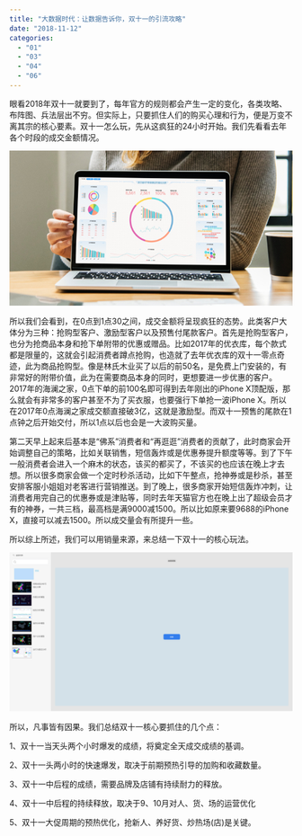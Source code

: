 ```yaml
---
title: "大数据时代：让数据告诉你，双十一的引流攻略"
date: "2018-11-12"
categories: 
  - "01"
  - "03"
  - "04"
  - "06"
---
```


眼看2018年双十一就要到了，每年官方的规则都会产生一定的变化，各类攻略、布阵图、兵法层出不穷。但实际上，只要抓住人们的购买心理和行为，便是万变不离其宗的核心要素。双十一怎么玩，先从这疯狂的24小时开始。我们先看看去年各个时段的成交金额情况。

![](images/word-image.jpeg)

所以我们会看到，在0点到1点30之间，成交金额将呈现疯狂的态势。此类客户大体分为三种：抢购型客户、激励型客户以及预售付尾款客户。首先是抢购型客户，也分为抢商品本身和抢下单附带的优惠或赠品。比如2017年的优衣库，每个款式都是限量的，这就会引起消费者蹲点抢购，也造就了去年优衣库的双十一零点奇迹，此为商品抢购型。像是林氏木业买了以后的前50名，是免费上门安装的，有非常好的附带价值，此为在需要商品本身的同时，更想要进一步优惠的客户。2017年的海澜之家，0点下单的前100名即可得到去年刚出的iPhone X顶配版，那么就会有非常多的客户甚至不为了买衣服，也要强行下单抢一波iPhone X。所以在2017年0点海澜之家成交额直接破3亿，这就是激励型。而双十一预售的尾款在1点钟之后开始交付，所以1点以后也会是一大波购买量。

第二天早上起来后基本是“佛系”消费者和“再逛逛”消费者的贡献了，此时商家会开始调整自己的策略，比如关联销售，短信轰炸或是优惠券提升额度等等。到了下午一般消费者会进入一个麻木的状态，该买的都买了，不该买的也应该在晚上才去想。所以很多商家会做一个定时秒杀活动，比如下午整点，抢神券或是秒杀，甚至安排客服小姐姐对老客进行营销推送。到了晚上，很多商家开始短信轰炸冲刺，让消费者用完自己的优惠券或是津贴等，同时去年天猫官方也在晚上出了超级会员才有的神券，一共三档，最高档是满9000减1500。所以比如原来要9688的iPhone X，直接可以减去1500。所以成交量会有所提升一些。

所以综上所述，我们可以用销量来源，来总结一下双十一的核心玩法。

![](images/word-image-37.png)

所以，凡事皆有因果。我们总结双十一核心要抓住的几个点：

1、双十一当天头两个小时爆发的成绩，将奠定全天成交成绩的基调。

2、双十一头两小时的快速爆发，取决于前期预热引导的加购和收藏数量。

3、双十一中后程的成绩，需要品牌及店铺有持续耐力的释放。

4、双十一中后程的持续释放，取决于9、10月对人、货、场的运营优化

5、双十一大促周期的预热优化，抢新人、养好货、炒热场(店)是关键。
